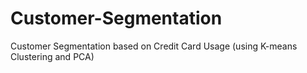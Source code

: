 # Customer-Segmentation
Customer Segmentation based on Credit Card Usage (using K-means Clustering and PCA)
